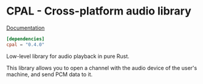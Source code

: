# CPAL - Cross-platform audio library

[Documentation](https://docs.rs/cpal)

```toml
[dependencies]
cpal = "0.4.0"
```

Low-level library for audio playback in pure Rust.

This library allows you to open a channel with the audio device of the user's machine, and
send PCM data to it.
